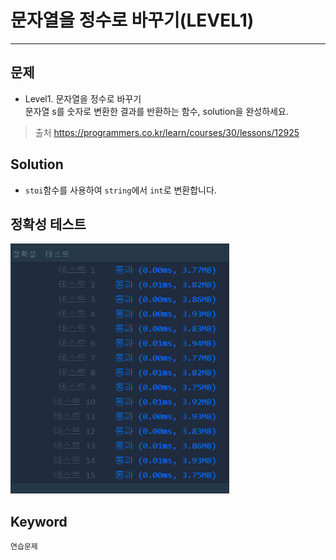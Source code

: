# 문자열을 정수로 바꾸기(LEVEL1)
---
## 문제
- Level1. 문자열을 정수로 바꾸기</br>
문자열 s를 숫자로 변환한 결과를 반환하는 함수, solution을 완성하세요.

> 출처 https://programmers.co.kr/learn/courses/30/lessons/12925

## Solution
- ```stoi```함수를 사용하여 ```string```에서 ```int```로 변환합니다.

## 정확성 테스트 
<img src="Lv1-12_confirm.PNG" width="350" height="400">

## Keyword
```연습문제```
